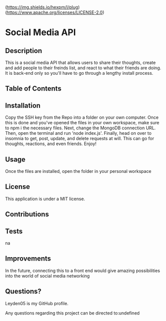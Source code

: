 (https://img.shields.io/hexpm/l/plug) (https://www.apache.org/licenses/LICENSE-2.0)
# Social Media API

## Description
This is a social media API that allows users to share their thoughts, create and add people to their freinds list, and react to what their friends are doing. It is back-end only so you'll have to go through a lengthy install process.

## Table of Contents


## Installation
Copy the SSH key from the Repo into a folder on your own computer. Once this is done and you've opened the files in your own workspace, make sure to npm i the necessary files. Next, change the MongoDB connection URL. Then, open the terminal and run 'node index.js'. Finally, head on over to insomnia to get, post, update, and delete requests at will. This can go for thoughts, reactions, and even friends. Enjoy!

## Usage
Once the files are installed, open the folder in your personal workspace

## License
This application is under a MIT license.

## Contributions


## Tests
na

## Improvements
In the future, connecting this to a front end would give amazing possibilities into the world of social media networking

## Questions?
Leyden05 is my GitHub profile. 

Any questions regarding this project can be directed to:undefined

